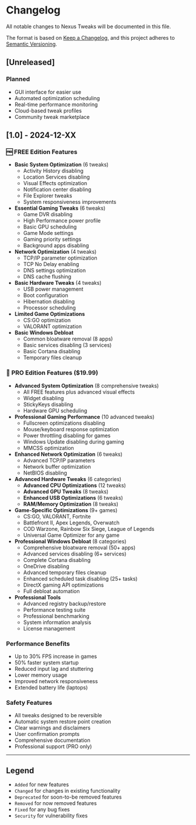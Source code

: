 # Changelog

All notable changes to Nexus Tweaks will be documented in this file.

The format is based on [Keep a Changelog](https://keepachangelog.com/en/1.0.0/),
and this project adheres to [Semantic Versioning](https://semver.org/spec/v2.0.0.html).

## [Unreleased]

### Planned
- GUI interface for easier use
- Automated optimization scheduling
- Real-time performance monitoring
- Cloud-based tweak profiles
- Community tweak marketplace

## [1.0] - 2024-12-XX

### 🆓 FREE Edition Features
- **Basic System Optimization** (6 tweaks)
  - Activity History disabling
  - Location Services disabling
  - Visual Effects optimization
  - Notification center disabling
  - File Explorer tweaks
  - System responsiveness improvements
- **Essential Gaming Tweaks** (6 tweaks)
  - Game DVR disabling
  - High Performance power profile
  - Basic GPU scheduling
  - Game Mode settings
  - Gaming priority settings
  - Background apps disabling
- **Network Optimization** (4 tweaks)
  - TCP/IP parameter optimization
  - TCP No Delay enabling
  - DNS settings optimization
  - DNS cache flushing
- **Basic Hardware Tweaks** (4 tweaks)
  - USB power management
  - Boot configuration
  - Hibernation disabling
  - Processor scheduling
- **Limited Game Optimizations**
  - CS:GO optimization
  - VALORANT optimization
- **Basic Windows Debloat**
  - Common bloatware removal (8 apps)
  - Basic services disabling (3 services)
  - Basic Cortana disabling
  - Temporary files cleanup

### 💎 PRO Edition Features ($19.99)
- **Advanced System Optimization** (8 comprehensive tweaks)
  - All FREE features plus advanced visual effects
  - Widget disabling
  - StickyKeys disabling
  - Hardware GPU scheduling
- **Professional Gaming Performance** (10 advanced tweaks)
  - Fullscreen optimizations disabling
  - Mouse/keyboard response optimization
  - Power throttling disabling for games
  - Windows Update disabling during gaming
  - MMCSS optimization
- **Enhanced Network Optimization** (6 tweaks)
  - Advanced TCP/IP parameters
  - Network buffer optimization
  - NetBIOS disabling
- **Advanced Hardware Tweaks** (6 categories)
  - **Advanced CPU Optimizations** (12 tweaks)
  - **Advanced GPU Tweaks** (8 tweaks)
  - **Enhanced USB Optimizations** (6 tweaks)
  - **RAM/Memory Optimization** (8 tweaks)
- **Game-Specific Optimizations** (9+ games)
  - CS:GO, VALORANT, Fortnite
  - Battlefront II, Apex Legends, Overwatch
  - COD Warzone, Rainbow Six Siege, League of Legends
  - Universal Game Optimizer for any game
- **Professional Windows Debloat** (8 categories)
  - Comprehensive bloatware removal (50+ apps)
  - Advanced services disabling (6+ services)
  - Complete Cortana disabling
  - OneDrive disabling
  - Advanced temporary files cleanup
  - Enhanced scheduled task disabling (25+ tasks)
  - DirectX gaming API optimizations
  - Full debloat automation
- **Professional Tools**
  - Advanced registry backup/restore
  - Performance testing suite
  - Professional benchmarking
  - System information analysis
  - License management

### Performance Benefits
- Up to 30% FPS increase in games
- 50% faster system startup
- Reduced input lag and stuttering
- Lower memory usage
- Improved network responsiveness
- Extended battery life (laptops)

### Safety Features
- All tweaks designed to be reversible
- Automatic system restore point creation
- Clear warnings and disclaimers
- User confirmation prompts
- Comprehensive documentation
- Professional support (PRO only)

---

## Legend

- `Added` for new features
- `Changed` for changes in existing functionality
- `Deprecated` for soon-to-be removed features
- `Removed` for now removed features
- `Fixed` for any bug fixes
- `Security` for vulnerability fixes

